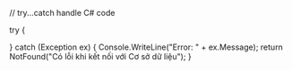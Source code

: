 // try...catch handle C# code

try {

}
catch (Exception ex) {
    Console.WriteLine("Error: " + ex.Message);
    return NotFound("Có lỗi khi kết nối với Cơ sở dữ liệu");
}